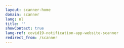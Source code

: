 ```yaml
---
layout: scanner-home
domain: scanner
lang: nl
title: ''
showContact: true
lang-ref: covid19-notification-app-website-scanner
redirect_from: /scanner
---
```


